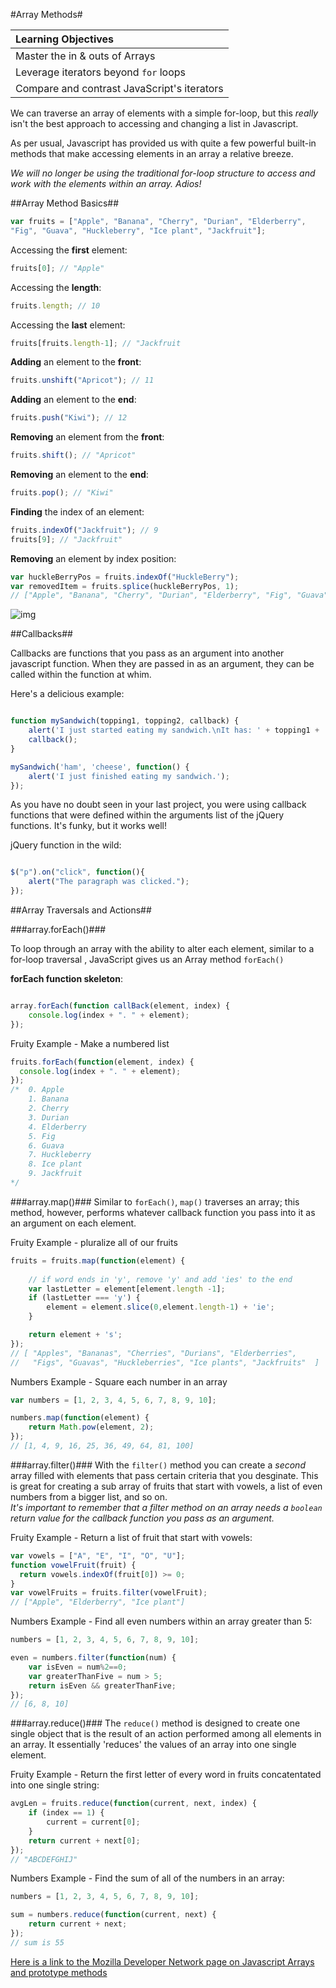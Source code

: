 #Array Methods#

|Learning Objectives|
| :--- |
| Master the in & outs of Arrays  |
| Leverage iterators beyond `for` loops|
| Compare and contrast JavaScript's iterators |


We can traverse an array of elements with a simple for-loop, but this *really* isn't the best approach to accessing and changing a list in Javascript.

As per usual, Javascript has provided us with quite a few powerful built-in methods that make accessing elements in an array a relative breeze.

*We will no longer be using the traditional for-loop structure to access and work with the elements within an array.  Adios!*

##Array Method Basics##

```javascript
var fruits = ["Apple", "Banana", "Cherry", "Durian", "Elderberry", 
"Fig", "Guava", "Huckleberry", "Ice plant", "Jackfruit"];
```

Accessing the **first** element:  

```javascript
fruits[0]; // "Apple"
```

Accessing the **length**:

```javascript
fruits.length; // 10
```
Accessing the **last** element:  

```javascript
fruits[fruits.length-1]; // "Jackfruit
```
**Adding** an element to the **front**:

```javascript
fruits.unshift("Apricot"); // 11
```

**Adding** an element to the **end**:  

```javascript
fruits.push("Kiwi"); // 12
``` 

**Removing** an element from the **front**:

```javascript
fruits.shift(); // "Apricot"
```

**Removing** an element to the **end**:  

```javascript
fruits.pop(); // "Kiwi"
``` 
**Finding** the index of an element:  

```javascript
fruits.indexOf("Jackfruit"); // 9
fruits[9]; // "Jackfruit"
```

**Removing** an element by index position:  
  
```javascript
var huckleBerryPos = fruits.indexOf("HuckleBerry");
var removedItem = fruits.splice(huckleBerryPos, 1); 
// ["Apple", "Banana", "Cherry", "Durian", "Elderberry", "Fig", "Guava", "Ice plant", "Jackfruit"];
```

![img](http://www.frusion.com/media/1011/fruit-row.png)


##Callbacks##

Callbacks are functions that you pass as an argument into another javascript function.  When they are passed in as an argument, they can be called within the function at whim.  

Here's a delicious example:

```javascript

function mySandwich(topping1, topping2, callback) {
    alert('I just started eating my sandwich.\nIt has: ' + topping1 + ' and ' + topping2);
    callback();
}

mySandwich('ham', 'cheese', function() {
    alert('I just finished eating my sandwich.');
});
```

As you have no doubt seen in your last project, you were using callback functions that were defined within the arguments list of the jQuery  functions. It's funky, but it works well!

jQuery function in the wild:

```javascript

$("p").on("click", function(){
    alert("The paragraph was clicked.");
});

```
##Array Traversals and Actions##

###array.forEach()###

To loop through an array with the ability to alter each element, similar to a for-loop traversal , JavaScript gives us an Array method `forEach()`

**forEach function skeleton**:

```javascript

array.forEach(function callBack(element, index) {
    console.log(index + ". " + element); 
});
```

Fruity Example - Make a numbered list

```javascript
fruits.forEach(function(element, index) {
  console.log(index + ". " + element);
});
/*	0. Apple 
	1. Banana 
	2. Cherry 
	3. Durian 
	4. Elderberry
	5. Fig
	6. Guava
	7. Huckleberry
	8. Ice plant
	9. Jackfruit
*/
```
     
###array.map()###
Similar to `forEach()`, `map()` traverses an array; this method, however, performs whatever callback function you pass into it as an argument on each element. 


Fruity Example - pluralize all of our fruits  

```javascript
fruits = fruits.map(function(element) {
	
	// if word ends in 'y', remove 'y' and add 'ies' to the end
  	var lastLetter = element[element.length -1];
   	if (lastLetter === 'y') { 
  		element = element.slice(0,element.length-1) + 'ie';
	}

  	return element + 's';
});
// [ "Apples", "Bananas", "Cherries", "Durians", "Elderberries",
//   "Figs", "Guavas", "Huckleberries", "Ice plants", "Jackfruits"  ]
```

Numbers Example - Square each number in an array

```javascript
var numbers = [1, 2, 3, 4, 5, 6, 7, 8, 9, 10];

numbers.map(function(element) {
	return Math.pow(element, 2);
});
// [1, 4, 9, 16, 25, 36, 49, 64, 81, 100]
```


###array.filter()###
With the `filter()` method you can create a *second* array filled with elements that pass certain criteria that you desginate.  This is great for creating a sub array of fruits that start with vowels, a list of even numbers from a bigger list, and so on.  
  *It's important to remember that a filter method on an array needs a `boolean` return value for the callback function you pass as an argument.*  
  
Fruity Example - Return a list of fruit that start with vowels:  

```javascript 
var vowels = ["A", "E", "I", "O", "U"];
function vowelFruit(fruit) {
  return vowels.indexOf(fruit[0]) >= 0;
}
var vowelFruits = fruits.filter(vowelFruit);
// ["Apple", "Elderberry", "Ice plant"]

```
Numbers Example - Find all even numbers within an array greater than 5:  

```javascript 
numbers = [1, 2, 3, 4, 5, 6, 7, 8, 9, 10];

even = numbers.filter(function(num) {
	var isEven = num%2==0;
    var greaterThanFive = num > 5;
    return isEven && greaterThanFive;
});
// [6, 8, 10]

```

###array.reduce()###
The `reduce()` method is designed to create one single object that is the result of an action performed among all elements in an array.  It essentially 'reduces' the values of an array into one single element.

Fruity Example - Return the first letter of every word in fruits concatentated into one single string:  

```javascript 
avgLen = fruits.reduce(function(current, next, index) {
    if (index == 1) { 
    	current = current[0]; 
    }
	return current + next[0];
});
// "ABCDEFGHIJ"

```
Numbers Example - Find the sum of all of the numbers in an array:

```javascript 
numbers = [1, 2, 3, 4, 5, 6, 7, 8, 9, 10];

sum = numbers.reduce(function(current, next) {
	return current + next; 
});
// sum is 55

```



[Here is a link to the Mozilla Developer Network page on Javascript Arrays and prototype methods](https://developer.mozilla.org/en-US/docs/Web/JavaScript/Reference/Global_Objects/Array)